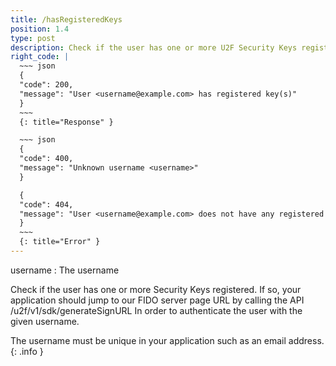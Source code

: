 ```yaml
---
title: /hasRegisteredKeys
position: 1.4
type: post
description: Check if the user has one or more U2F Security Keys registered.
right_code: |
  ~~~ json
  {
  "code": 200,
  "message": "User <username@example.com> has registered key(s)"
  }
  ~~~
  {: title="Response" }

  ~~~ json
  {
  "code": 400,
  "message": "Unknown username <username>"
  }

  {
  "code": 404,
  "message": "User <username@example.com> does not have any registered key"
  }
  ~~~
  {: title="Error" }
---
```


username
: The username

Check if the user has one or more Security Keys registered. If so, your application
should jump to our FIDO server page URL by calling the API /u2f/v1/sdk/generateSignURL
In order to authenticate the user with the given username.

The username must be unique in your application such as an email address.
{: .info }
